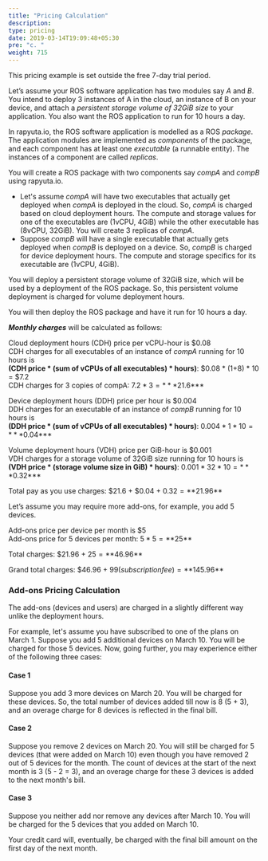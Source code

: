 ```yaml
---
title: "Pricing Calculation"
description:
type: pricing
date: 2019-03-14T19:09:48+05:30
pre: "c. "
weight: 715
---
```

This pricing example is set outside the free 7-day trial period.

Let’s assume your ROS software application has two modules say
*A* and *B*. You intend to deploy 3 instances of
A in the cloud, an instance of B on your device, and attach
a *persistent storage volume of 32GiB size* to your application.
You also want the ROS application to run for 10 hours a day.

In rapyuta.io, the ROS software application is modelled as a
ROS *package*. The application modules are implemented as
*components* of the package, and each component has at least
one *executable* (a runnable entity).
The instances of a component are called *replicas*.

You will create a ROS package with two components say *compA* and
*compB* using rapyuta.io.

* Let's assume *compA* will have two executables that actually
  get deployed when *compA* is deployed in the cloud.
  So, *compA* is charged based on cloud deployment hours.
  The compute and storage values for one of the executables
  are (1vCPU, 4GiB) while the other executable has (8vCPU, 32GiB).
  You will create 3 replicas of *compA*.
* Suppose *compB* will have a single executable that actually gets
  deployed when *compB* is deployed on a device. So, *compB* is charged
  for device deployment hours. The compute and storage specifics for its executable are (1vCPU, 4GiB).
  
You will deploy a persistent storage volume of 32GiB size,
which will be used by a deployment of the ROS package.
So, this persistent volume deployment is charged for
volume deployment hours.

You will then deploy the ROS package and have it run for 10 hours
a day.

***Monthly charges*** will be calculated as follows:

Cloud deployment hours (CDH) price per vCPU-hour is $0.08<br>
CDH charges for all executables of an instance of *compA*
running for 10 hours is <br>**(CDH price * (sum of vCPUs of all executables) * hours)**: $0.08 * (1+8) * 10 = $7.2<br>
CDH charges for 3 copies of compA: $7.2 * 3 = ***$21.6***

Device deployment hours (DDH) price per hour is $0.004<br>
DDH charges for an executable of an instance of *compB*
running for 10 hours is <br>**(DDH price * (sum of vCPUs of all executables) * hours)**: $0.004 * 1 * 10 = ***$0.04***

Volume deployment hours (VDH) price per GiB-hour is $0.001<br>
VDH charges for a storage volume of 32GiB size running for
10 hours is <br>**(VDH price * (storage volume size in GiB) * hours)**:
$0.001 * 32 * 10 = ***$0.32***

Total pay as you use charges: $21.6 + $0.04 + $0.32 = **$21.96**

Let’s assume you may require more add-ons, for example, you
add 5 devices.

Add-ons price per device per month is $5<br>
Add-ons price for 5 devices per month: $5 * 5 = **$25**

Total charges: $21.96 + $25 = **$46.96**

Grand total charges: $46.96 + $99 (subscription fee) = **$145.96**

### Add-ons Pricing Calculation

The add-ons (devices and users) are charged in a slightly different way
unlike the deployment hours.

For example, let's assume you have subscribed to one of the plans on
March 1. Suppose you add 5 additional devices on March 10. You will
be charged for those 5 devices. Now, going further, you may experience
either of the following three cases:

#### Case 1

Suppose you add 3 more devices on March 20. You will be charged for
these devices. So, the total number of devices added till now is 8
(5 + 3), and an overage charge for 8 devices is reflected in the final
bill.

#### Case 2

Suppose you remove 2 devices on March 20. You will still be charged for
5 devices (that were added on March 10) even though you have removed
2 out of 5 devices for the month. The count of devices at the start
of the next month is 3 (5 - 2 = 3), and an overage charge for these
3 devices is added to the next month's bill.

#### Case 3

Suppose you neither add nor remove any devices after March 10. You will be
charged for the 5 devices that you added on March 10.

Your credit card will, eventually, be charged with the final bill amount
on the first day of the next month.